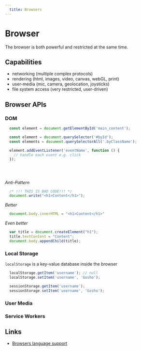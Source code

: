 ```yaml
---
  title: Browsers
---
```


# Browser

The browser is both powerful and restricted at the same time.

## Capabilities
- networking (multiple complex protocols)
- rendering (html, images, video, canvas, webGL, print)
- user-media (mic, camera, geolocation, joysticks)
- file system access (very restricted, user-driven)

## Browser APIs

### DOM

```javascript
  const element = document.getElementById('main_content');
```

```javascript
  const element = document.querySelector('#byId');
  const elements = document.querySelectorAll('.byClassName');
```

```javascript
  element.addEventListener('eventName', function () {
    // handle each event e.g. click
  });
```

### &nbsp;

*Anti-Pattern*
```javascript
  /* !!! THIS IS BAD CODE!!! */
  document.write("<h1>Content</h1>");
```

*Better*
```javascript
  document.body.innerHTML = "<h1>Content</h1>"
```

*Even better*
```javascript
  var title = document.createElement("h1");
  title.textContent = "Content";
  document.body.appendChild(title);
```

### Local Storage

`localStorage` is a key-value database inside the browser

```javascript
  localStorage.getItem('username'); // null
  localStorage.setItem('username', 'Gosho');

  sessionStorage.getItem('username');
  sessionStorage.setItem('username', 'Gosho');
```

### User Media

### Service Workers

## Links

- [Browsers language support](https://kangax.github.io/compat-table/es6/)
